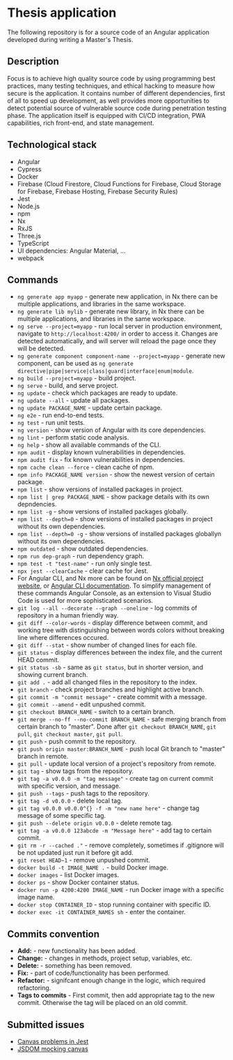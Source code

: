 # Thesis application

The following repository is for a source code of an Angular application developed during writing a Master's Thesis.

## Description

Focus is to achieve high quality source code by using programming best practices, many testing techniques, and ethical hacking to measure how secure is the application. It contains number of different dependencies, first of all to speed up development, as well provides more opportunities to detect potential source of vulnerable source code during penetration testing phase. The application itself is equipped with CI/CD integration, PWA capabilities, rich front-end, and state management.

## Technological stack

- Angular
- Cypress
- Docker
- Firebase (Cloud Firestore, Cloud Functions for Firebase, Cloud Storage for Firebase, Firebase Hosting, Firebase Security Rules)
- Jest
- Node.js
- npm
- Nx
- RxJS
- Three.js
- TypeScript
- UI dependencies: Angular Material, ...
- webpack

## Commands

- `ng generate app myapp` - generate new application, in Nx there can be multiple applications, and libraries in the same workspace.
- `ng generate lib mylib` - generate new library, in Nx there can be multiple applications, and libraries in the same workspace.
- `ng serve --project=myapp` - run local server in production environment, navigate to `http://localhost:4200/` in order to access it. Changes are detected automatically, and will server will reload the page once they will be detected.
- `ng generate component component-name --project=myapp` - generate new component, can be used as `ng generate directive|pipe|service|class|guard|interface|enum|module`.
- `ng build --project=myapp` - build project.
- `ng serve` - build, and serve project.
- `ng update` - check which packages are ready to update.
- `ng update --all` - update all packages.
- `ng update PACKAGE_NAME` - update certain package.
- `ng e2e` - run end-to-end tests.
- `ng test` - run unit tests.
- `ng version` - show version of Angular with its core dependencies.
- `ng lint` - perform static code analysis.
- `ng help` - show all available commands of the CLI.
- `npm audit` - display known vulnerabilities in dependencies.
- `npm audit fix` - fix known vulnerabilities in dependencies.
- `npm cache clean --force` - clean cache of npm.
- `npm info PACKAGE_NAME version` - show the newest version of certain package.
- `npm list` - show versions of installed packages in project.
- `npm list | grep PACKAGE_NAME` - show package details with its own depndencies.
- `npm list -g` - show versions of installed packages globally.
- `npm list --depth=0` - show versions of installed packages in project without its own dependencies.
- `npm list --depth=0 -g` - show versions of installed packages globallyn without its own dependencies.
- `npm outdated` - show outdated dependencies.
- `npm run dep-graph` - run dependency graph.
- `npm test -t "test-name"` - run only single test.
- `npx jest --clearCache` - clear cache for Jest.
- For Angular CLI, and Nx more can be found on [Nx official project website](https://nrwl.io/nx/guide-nx-workspace), or [Angular CLI documentation](https://angular.io/cli). To simplify management of these commands Angular Console, as an extension to Visual Studio Code is used for more sophisticated scenarios.
- `git log --all --decorate --graph --oneline` - log commits of repository in a human friendly way.
- `git diff --color-words` - display difference between commit, and working tree with distinguishing between words colors without breaking line where differences occured.
- `git diff --stat` - show number of changed lines for each file.
- `git status` - display differences between the index file, and the current HEAD commit.
- `git status -sb` - same as `git status`, but in shorter version, and showing current branch.
- `git add .` - add all changed files in the repository to the index.
- `git branch` - check project branches and highlight active branch.
- `git commit -m "commit message"` - create commit with a message.
- `git commit --amend` - edit unpushed commit.
- `git checkout BRANCH_NAME` - switch to a certain branch.
- `git merge --no-ff --no-commit BRANCH_NAME` - safe merging branch from certain branch to "master". Done after `git checkout BRANCH_NAME`, `git pull`, `git checkout master`, `git pull`.
- `git push` - push commit to the repository.
- `git push origin master:BRANCH_NAME` - push local Git branch to "master" branch in remote.
- `git pull` - update local version of a project's repository from remote.
- `git tag` - show tags from the repository.
- `git tag -a v0.0.0 -m "tag message"` - create tag on current commit with specific version, and message.
- `git push --tags` - push tags to the repository.
- `git tag -d v0.0.0` - delete local tag.
- `git tag v0.0.0 v0.0.0^{} -f -m "new name here"` - change tag message of some specific tag.
- `git push --delete origin v0.0.0` - delete remote tag.
- `git tag -a v0.0.0 123abcde -m "Message here"` - add tag to certain commit.
- `git rm -r --cached ."` - remove completely, sometimes if .gitignore will be not updated just run it before git add.
- `git reset HEAD~1` - remove unpushed commit.
- `docker build -t IMAGE_NAME .` - build Docker image.
- `docker images` - list Docker images.
- `docker ps` - show Docker container status.
- `docker run -p 4200:4200 IMAGE_NAME` - run Docker image with a specific image name.
- `docker stop CONTAINER_ID` - stop running container with specific ID.
- `docker exec -it CONTAINER_NAMES sh` - enter the container.

## Commits convention

- **Add:** - new functionality has been added.
- **Change:** - changes in methods, project setup, variables, etc.
- **Delete:** - something has been removed.
- **Fix:** - part of code/functionality has been performed.
- **Refactor:** - signifcant enough change in the logic, which required refactoring.
- **Tags to commits** - First commit, then add appropriate tag to the new commit. Otherwise the tag will be placed on an old commit.

## Submitted issues

- [Canvas problems in Jest](https://github.com/hustcc/jest-canvas-mock/issues/2#issuecomment-468600415)
- [JSDOM mocking canvas](https://github.com/jsdom/jsdom/issues/1782#issuecomment-468602403)

<!-- TODO: Add README.md's to each lib/app. -->
